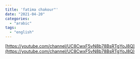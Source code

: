 ```yaml
---
title: 'fatima chakour"'
date: "2021-04-20"
categories:
  - "arabic"
tags:
  - "english"
---
```


[https://youtube.com/channel/UC8CwxF5vN8b78BsRTgYoJ8Q](https://youtube.com/channel/UC8CwxF5vN8b78BsRTgYoJ8Q)
